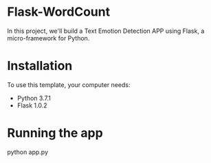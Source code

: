 # Flask-WordCount
In this project, we'll build a Text Emotion Detection APP using Flask, a micro-framework for Python.

# Installation
To use this template, your computer needs:

* Python 3.7.1
* Flask 1.0.2

# Running the app
python app.py
